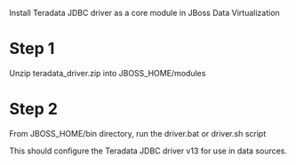 Install Teradata JDBC driver as a core module in JBoss Data Virtualization

Step 1
======
Unzip teradata_driver.zip into JBOSS_HOME/modules

Step 2
======
From JBOSS_HOME/bin directory, run the driver.bat or driver.sh script


This should configure the Teradata JDBC driver v13 for use in data sources.
